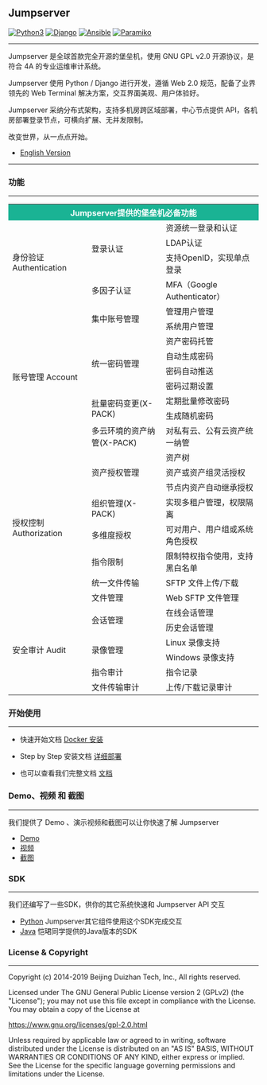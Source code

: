 ## Jumpserver  

[![Python3](https://img.shields.io/badge/python-3.6-green.svg?style=plastic)](https://www.python.org/)
[![Django](https://img.shields.io/badge/django-2.1-brightgreen.svg?style=plastic)](https://www.djangoproject.com/)
[![Ansible](https://img.shields.io/badge/ansible-2.4.2.0-blue.svg?style=plastic)](https://www.ansible.com/)
[![Paramiko](https://img.shields.io/badge/paramiko-2.4.1-green.svg?style=plastic)](http://www.paramiko.org/)


----

Jumpserver 是全球首款完全开源的堡垒机，使用 GNU GPL v2.0 开源协议，是符合 4A 的专业运维审计系统。

Jumpserver 使用 Python / Django 进行开发，遵循 Web 2.0 规范，配备了业界领先的 Web Terminal 解决方案，交互界面美观、用户体验好。

Jumpserver 采纳分布式架构，支持多机房跨区域部署，中心节点提供 API，各机房部署登录节点，可横向扩展、无并发限制。

改变世界，从一点点开始。

- [English Version](https://github.com/jumpserver/jumpserver/blob/master/README_EN.md)

----

### 功能
----

<table class="subscription-level-table">
    <tr class="subscription-level-tr-border">
        <th  style="background-color: #1ab394;color: #ffffff;" colspan="3">Jumpserver提供的堡垒机必备功能</th>
    </tr>
    <tr class="subscription-level-tr-border">
        <td class="features-first-td-background-style" rowspan="4">身份验证 Authentication</td>
        <td class="features-second-td-background-style" rowspan="3" >登录认证
        </td>
        <td class="features-third-td-background-style">资源统一登录和认证
        </td>
    </tr>
    <tr class="subscription-level-tr-border">
        <td class="features-third-td-background-style">LDAP认证
        </td>
    </tr>
    <tr class="subscription-level-tr-border">
        <td class="features-third-td-background-style">支持OpenID，实现单点登录
        </td>
    </tr>
    <tr class="subscription-level-tr-border">
        <td class="features-second-td-background-style">多因子认证
        </td>
        <td class="features-third-td-background-style">MFA（Google Authenticator）
        </td>
    </tr>
    <tr class="subscription-level-tr-border">
        <td class="features-first-td-background-style" rowspan="9">账号管理 Account</td>
        <td class="features-second-td-background-style" rowspan="2">集中账号管理
        </td>
        <td class="features-third-td-background-style">管理用户管理
        </td>
    </tr>
    <tr class="subscription-level-tr-border">
        <td class="features-third-td-background-style">系统用户管理
        </td>
    </tr>
    <tr class="subscription-level-tr-border">
        <td class="features-second-td-background-style" rowspan="4">统一密码管理
        </td>
        <td class="features-third-td-background-style">资产密码托管
        </td>
    </tr>
    <tr class="subscription-level-tr-border">
        <td class="features-third-td-background-style">自动生成密码
        </td>
    </tr>
    <tr class="subscription-level-tr-border">
        <td class="features-third-td-background-style">密码自动推送
        </td>
    </tr>
    <tr class="subscription-level-tr-border">
        <td class="features-third-td-background-style">密码过期设置
        </td>
    </tr>
    <tr class="subscription-level-tr-border">
        <td class="features-outline-td-background-style" rowspan="2">批量密码变更(X-PACK)
        </td>
        <td class="features-outline-td-background-style">定期批量修改密码
        </td>
    </tr>
    <tr class="subscription-level-tr-border">
        <td class="features-outline-td-background-style">生成随机密码
        </td>
    </tr>
    <tr class="subscription-level-tr-border">
        <td class="features-outline-td-background-style">多云环境的资产纳管(X-PACK)
        </td>
        <td class="features-outline-td-background-style">对私有云、公有云资产统一纳管
        </td>
    </tr>
    <tr class="subscription-level-tr-border">
        <td class="features-first-td-background-style" rowspan="8">授权控制 Authorization</td>
        <td class="features-second-td-background-style" rowspan="3">资产授权管理
        </td>
        <td class="features-third-td-background-style">资产树
        </td>
    </tr>
    <tr class="subscription-level-tr-border">
        <td class="features-third-td-background-style">资产或资产组灵活授权
        </td>
    </tr>
    <tr class="subscription-level-tr-border">
        <td class="features-third-td-background-style">节点内资产自动继承授权
        </td>
    </tr>
    <tr class="subscription-level-tr-border">
        <td class="features-outline-td-background-style">组织管理(X-PACK)
        </td>
        <td class="features-outline-td-background-style">实现多租户管理，权限隔离
        </td>
    </tr>
    <tr class="subscription-level-tr-border">
        <td class="features-second-td-background-style">多维度授权
        </td>
        <td class="features-third-td-background-style">可对用户、用户组或系统角色授权
        </td>
    </tr>
    <tr class="subscription-level-tr-border">
        <td class="features-second-td-background-style">指令限制
        </td>
        <td class="features-third-td-background-style">限制特权指令使用，支持黑白名单
        </td>
    </tr>
    <tr class="subscription-level-tr-border">
        <td class="features-second-td-background-style">统一文件传输
        </td>
        <td class="features-third-td-background-style">SFTP 文件上传/下载
        </td>
    </tr>
    <tr class="subscription-level-tr-border">
        <td class="features-second-td-background-style">文件管理
        </td>
        <td class="features-third-td-background-style">Web SFTP 文件管理
        </td>
    </tr>
    <tr class="subscription-level-tr-border">
        <td class="features-first-td-background-style" rowspan="6">安全审计 Audit</td>
        <td class="features-second-td-background-style" rowspan="2">会话管理
        </td>
        <td class="features-third-td-background-style">在线会话管理
        </td>
    </tr>
    <tr class="subscription-level-tr-border">
        <td class="features-third-td-background-style">历史会话管理
        </td>
    </tr>
    <tr class="subscription-level-tr-border">
        <td class="features-second-td-background-style" rowspan="2">录像管理
        </td>
        <td class="features-third-td-background-style">Linux 录像支持
        </td>
    </tr>
    <tr class="subscription-level-tr-border">
        <td class="features-third-td-background-style">Windows 录像支持
        </td>
    </tr>
    <tr class="subscription-level-tr-border">
        <td class="features-second-td-background-style">指令审计
        </td>
        <td class="features-third-td-background-style">指令记录
        </td>
    </tr>
    <tr class="subscription-level-tr-border">
        <td class="features-second-td-background-style">文件传输审计
        </td>
        <td class="features-third-td-background-style">上传/下载记录审计
        </td>
    </tr>
</table>


### 开始使用
----

- 快速开始文档  [Docker 安装](http://docs.jumpserver.org/zh/docs/dockerinstall.html)

- Step by Step 安装文档 [详细部署](http://docs.jumpserver.org/zh/docs/step_by_step.html)

- 也可以查看我们完整文档 [文档](http://docs.jumpserver.org)

### Demo、视频 和 截图
----

我们提供了 Demo 、演示视频和截图可以让你快速了解 Jumpserver

- [Demo](https://demo.jumpserver.org/auth/login/?next=/)
- [视频](https://fit2cloud2-offline-installer.oss-cn-beijing.aliyuncs.com/tools/Jumpserver%20%E4%BB%8B%E7%BB%8Dv1.4.mp4)
- [截图](http://docs.jumpserver.org/zh/docs/snapshot.html)

### SDK
----

我们还编写了一些SDK，供你的其它系统快速和 Jumpserver API 交互

- [Python](https://github.com/jumpserver/jumpserver-python-sdk) Jumpserver其它组件使用这个SDK完成交互
- [Java](https://github.com/KaiJunYan/jumpserver-java-sdk.git) 恺珺同学提供的Java版本的SDK


### License & Copyright
----
Copyright (c) 2014-2019 Beijing Duizhan Tech, Inc., All rights reserved.

Licensed under The GNU General Public License version 2 (GPLv2)  (the "License"); you may not use this file except in compliance with the License. You may obtain a copy of the License at

https://www.gnu.org/licenses/gpl-2.0.html

Unless required by applicable law or agreed to in writing, software distributed under the License is distributed on an "AS IS" BASIS, WITHOUT WARRANTIES OR CONDITIONS OF ANY KIND, either express or implied. See the License for the specific language governing permissions and limitations under the License.

